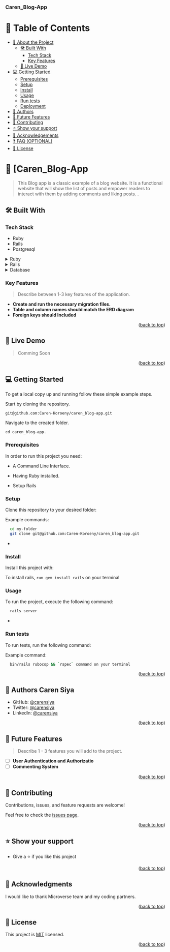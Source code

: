 <a name="readme-top"></a>

<!--
!!! IMPORTANT !!!
This README is an example of how you could professionally present your codebase. 
Writing documentation is a crucial part of your work as a professional software developer and cannot be ignored. 

You should modify this file to match your project and remove sections that don't apply.

REQUIRED SECTIONS:
- Table of Contents
- About the Project
  - Built With
  - Live Demo
- Getting Started
- Authors
- Future Features
- Contributing
- Show your support
- Acknowledgements
- License

OPTIONAL SECTIONS:
- FAQ

After you're finished please remove all the comments and instructions!

For more information on the importance of a professional README for your repositories: https://github.com/microverseinc/curriculum-transversal-skills/blob/main/documentation/articles/readme_best_practices.md
-->

  <h3><b>Caren_Blog-App</b></h3>

</div>

<!-- TABLE OF CONTENTS -->

# 📗 Table of Contents

- [📖 About the Project](#about-project)
  - [🛠 Built With](#built-with)
    - [Tech Stack](#tech-stack)
    - [Key Features](#key-features)
  - [🚀 Live Demo](#live-demo)
- [💻 Getting Started](#getting-started)
  - [Prerequisites](#prerequisites)
  - [Setup](#setup)
  - [Install](#install)
  - [Usage](#usage)
  - [Run tests](#run-tests)
  - [Deployment](#deployment)
- [👥 Authors](#authors)
- [🔭 Future Features](#future-features)
- [🤝 Contributing](#contributing)
- [⭐️ Show your support](#support)
- [🙏 Acknowledgements](#acknowledgements)
- [❓ FAQ (OPTIONAL)](#faq)
- [📝 License](#license)

<!-- PROJECT DESCRIPTION -->

# 📖 [Caren_Blog-App <a name="about-project"></a>

> This Blog app is a classic example of a blog website. It is a functional website that will show the list of posts and empower readers to interact with them by adding comments and liking posts.
.

## 🛠 Built With <a name="built-with"></a>

### Tech Stack <a name="tech-stack"></a>
- Ruby
- Rails
- Postgresql

<details>
  <summary>Ruby</summary>
  <ul>
    <li><a href="https://rubygems.org/">RubyGems</a></li>
  </ul>
</details>

<details>
  <summary>Rails</summary>
  <ul>
    <li><a href="https://rubyonrails.org/">Rails</a></li>
  </ul>
</details>

<details>
<summary>Database</summary>
  <ul>
    <li><a href="https://phoenixnap.com/kb/tag/postgresql">PostgreSQL</a></li>
  </ul>
</details>

<!-- Features -->

### Key Features <a name="key-features"></a>

> Describe between 1-3 key features of the application.

- **Create and run the necessary migration files.**
- **Table and column names should match the ERD diagram**
- **Foreign keys should Included**

<p align="right">(<a href="#readme-top">back to top</a>)</p>

<!-- LIVE DEMO -->

## 🚀 Live Demo <a name="live-demo"></a>

> Comming Soon

<p align="right">(<a href="#readme-top">back to top</a>)</p>

<!-- GETTING STARTED -->

## 💻 Getting Started <a name="getting-started"></a>

To get a local copy up and running follow these simple example steps.

Start by cloning the repository.

`git@github.com:Caren-Koroeny/caren_blog-app.git`

Navigate to the created folder.

`cd caren_blog-app.`

### Prerequisites

In order to run this project you need:

- A Command Line Interface.

- Having Ruby installed.

- Setup Rails


### Setup

Clone this repository to your desired folder:


Example commands:

```sh
  cd my-folder
  git clone git@github.com:Caren-Koroeny/caren_blog-app.git
```
-

### Install

Install this project with:

To install rails, `run gem install rails` on your terminal

### Usage

To run the project, execute the following command:

```sh
  rails server
```
-

### Run tests

To run tests, run the following command:


Example command:

```sh
  bin/rails rubocop && `rspec` command on your terminal
```

<p align="right">(<a href="#readme-top">back to top</a>)</p>

<!-- AUTHORS -->

## 👥 Authors <a name="authors">Caren Siya</a>

- GitHub: [@carensiya ](https://github.com/Caren-Koroeny)
- Twitter: [@carensiya](https://twitter.com/home)
- LinkedIn: [@carensiya](www.linkedin.com/in/caren-siya-a89712180)

<p align="right">(<a href="#readme-top">back to top</a>)</p>

<!-- FUTURE FEATURES -->

## 🔭 Future Features <a name="future-features"></a>

> Describe 1 - 3 features you will add to the project.

- [ ] **User Authentication and Authorizatio**
- [ ] **Commenting System**

<p align="right">(<a href="#readme-top">back to top</a>)</p>

<!-- CONTRIBUTING -->

## 🤝 Contributing <a name="contributing"></a>

Contributions, issues, and feature requests are welcome!

Feel free to check the [issues page](https://github.com/Caren-Koroeny/caren_blog-app/issues).

<p align="right">(<a href="#readme-top">back to top</a>)</p>

<!-- SUPPORT -->

## ⭐️ Show your support <a name="support"></a>


- Give a ⭐️ if you like this project

<p align="right">(<a href="#readme-top">back to top</a>)</p>

<!-- ACKNOWLEDGEMENTS -->

## 🙏 Acknowledgments <a name="acknowledgements"></a>

I would like to thank Microverse team and my coding partners.

<p align="right">(<a href="#readme-top">back to top</a>)</p>
<!-- LICENSE -->

## 📝 License <a name="license"></a>

This project is [MIT](./LICENSE) licensed.

<p align="right">(<a href="#readme-top">back to top</a>)</p>